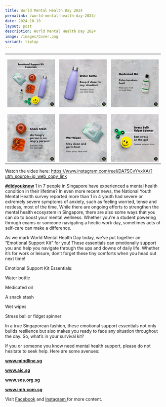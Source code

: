 ```yaml
---
title: World Mental Health Day 2024
permalink: /world-mental-health-day-2024/
date: 2024-10-10
layout: post
description: World Mental Health Day 2024
image: /images/Cover.png
variant: tiptap
---
```

<table style="minWidth: 75px">
<colgroup>
<col>
<col>
<col>
</colgroup>
<tbody>
<tr>
<th rowspan="1" colspan="1">
<p></p>
<div class="isomer-image-wrapper">
<img style="width: 100%" height="auto" width="100%" alt="" src="/images/Cover.png">
</div>
</th>
<th rowspan="1" colspan="1">
<p></p>
<div class="isomer-image-wrapper">
<img style="width: 100%" height="auto" width="100%" alt="" src="/images/Water_bottle.png">
</div>
</th>
<th rowspan="1" colspan="1">
<p></p>
<div class="isomer-image-wrapper">
<img style="width: 100%" height="auto" width="100%" alt="" src="/images/Medicated_Oil.png">
</div>
</th>
</tr>
<tr>
<td rowspan="1" colspan="1">
<p></p>
<div class="isomer-image-wrapper">
<img style="width: 100%" height="auto" width="100%" alt="" src="/images/Snack.png">
</div>
</td>
<td rowspan="1" colspan="1">
<p></p>
<div class="isomer-image-wrapper">
<img style="width: 100%" height="auto" width="100%" alt="" src="/images/Wet_wipes.png">
</div>
</td>
<td rowspan="1" colspan="1">
<p></p>
<div class="isomer-image-wrapper">
<img style="width: 100%" height="auto" width="100%" alt="" src="/images/Fidget_Spinner.png">
</div>
</td>
</tr>
</tbody>
</table>
<p>Watch the video here: <a href="https://www.instagram.com/reel/DA7SCvYvxXA/?utm_source=ig_web_copy_link" rel="noopener noreferrer nofollow" target="_blank">https://www.instagram.com/reel/DA7SCvYvxXA/?utm_source=ig_web_copy_link</a>
</p>
<p><strong><a href="https://www.facebook.com/hashtag/didyouknow?__eep__=6&amp;__cft__[0]=AZX1wgCLay0HmvOwlbdplyaEg4CyikfwUKRHI9tvuPGSkX0dLMd2sbgRwWIh4JSjhxTwQ4oyuvJjma9SuI2hWrROEuKXVIjUZJSr-yWyFYMKj3_cxvXcp8vTfrt6NZBlR2l_wB8YDDmlLwxeVdxDx0o69jW6PfNMryEYsq5bq3__Yko5-vkciUrVRxd_fjoo7Uc&amp;__tn__=*NK-R" class="x1i10hfl xjbqb8w x1ejq31n xd10rxx x1sy0etr x17r0tee x972fbf xcfux6l x1qhh985 xm0m39n x9f619 x1ypdohk xt0psk2 xe8uvvx xdj266r x11i5rnm xat24cr x1mh8g0r xexx8yu x4uap5 x18d9i69 xkhd6sd x16tdsg8 x1hl2dhg xggy1nq x1a2a7pz x1sur9pj xkrqix3 x1fey0fg x1s688f" rel="noopener noreferrer nofollow" target="_blank">#didyouknow</a></strong> 1
in 7 people in Singapore have experienced a mental health condition in
their lifetime? In even more recent news, the National Youth Mental Health
survey reported more than 1 in 4 youth had severe or extremely severe symptoms
of anxiety, such as feeling worried, tense and restless, most of the time.
While there are ongoing efforts to strengthen the mental health ecosystem
in Singapore, there are also some ways that you can do to boost your mental
wellness. Whether you're a student powering through exams or someone navigating
a hectic work day, sometimes acts of self-care can make a difference.</p>
<p>As we mark World Mental Health Day today, we’ve put together an “Emotional
Support Kit” for you! These essentials can emotionally support you and
help you navigate through the ups and downs of daily life. Whether it’s
for work or leisure, don’t forget these tiny comforts when you head out
next time!</p>
<p>Emotional Support Kit Essentials:</p>
<p>Water bottle</p>
<p>Medicated oil</p>
<p>A snack stash</p>
<p>Wet wipes</p>
<p>Stress ball or fidget spinner</p>
<p>In a true Singaporean fashion, these emotional support essentials not
only builds resilience but also makes you ready to face any situation throughout
the day. So, what’s in your survival kit?</p>
<p>If you or someone you know need mental health support, please do not hesitate
to seek help. Here are some avenues:</p>
<p><strong><a href="https://www.facebook.com/hashtag/didyouknow?__eep__=6&amp;amp;__cft__[0]=AZX1wgCLay0HmvOwlbdplyaEg4CyikfwUKRHI9tvuPGSkX0dLMd2sbgRwWIh4JSjhxTwQ4oyuvJjma9SuI2hWrROEuKXVIjUZJSr-yWyFYMKj3_cxvXcp8vTfrt6NZBlR2l_wB8YDDmlLwxeVdxDx0o69jW6PfNMryEYsq5bq3__Yko5-vkciUrVRxd_fjoo7Uc&amp;amp;__tn__=*NK-R" rel="noopener noreferrer nofollow" target="_blank">www.mindline.sg</a></strong>
</p>
<p><strong><a href="https://www.facebook.com/hashtag/didyouknow?__eep__=6&amp;amp;__cft__[0]=AZX1wgCLay0HmvOwlbdplyaEg4CyikfwUKRHI9tvuPGSkX0dLMd2sbgRwWIh4JSjhxTwQ4oyuvJjma9SuI2hWrROEuKXVIjUZJSr-yWyFYMKj3_cxvXcp8vTfrt6NZBlR2l_wB8YDDmlLwxeVdxDx0o69jW6PfNMryEYsq5bq3__Yko5-vkciUrVRxd_fjoo7Uc&amp;amp;__tn__=*NK-R" rel="noopener noreferrer nofollow" target="_blank">www.aic.sg</a></strong>
</p>
<p><strong><a href="https://www.facebook.com/hashtag/didyouknow?__eep__=6&amp;amp;__cft__[0]=AZX1wgCLay0HmvOwlbdplyaEg4CyikfwUKRHI9tvuPGSkX0dLMd2sbgRwWIh4JSjhxTwQ4oyuvJjma9SuI2hWrROEuKXVIjUZJSr-yWyFYMKj3_cxvXcp8vTfrt6NZBlR2l_wB8YDDmlLwxeVdxDx0o69jW6PfNMryEYsq5bq3__Yko5-vkciUrVRxd_fjoo7Uc&amp;amp;__tn__=*NK-R" rel="noopener noreferrer nofollow" target="_blank">www.sos.org.sg</a></strong>
</p>
<p><strong><a href="https://www.facebook.com/hashtag/didyouknow?__eep__=6&amp;amp;__cft__[0]=AZX1wgCLay0HmvOwlbdplyaEg4CyikfwUKRHI9tvuPGSkX0dLMd2sbgRwWIh4JSjhxTwQ4oyuvJjma9SuI2hWrROEuKXVIjUZJSr-yWyFYMKj3_cxvXcp8vTfrt6NZBlR2l_wB8YDDmlLwxeVdxDx0o69jW6PfNMryEYsq5bq3__Yko5-vkciUrVRxd_fjoo7Uc&amp;amp;__tn__=*NK-R" rel="noopener noreferrer nofollow" target="_blank">www.imh.com.sg</a></strong>
</p>
<p>Visit <a href="https://www.facebook.com/ConnexionSG" rel="noopener nofollow" target="_blank"><u>Facebook</u></a> and
<a href="https://www.instagram.com/connexionsg/" rel="noopener nofollow" target="_blank"><u>Instagram </u>
</a>for more content.</p>